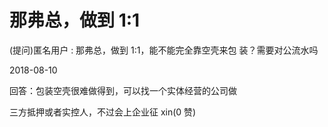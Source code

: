 # 那弗总，做到 1:1

(提问)匿名用户 : 那弗总，做到 1:1，能不能完全靠空壳来包 装？需要对公流水吗

2018-08-10

回答：包装空壳很难做得到，可以找一个实体经营的公司做

三方抵押或者实控人，不过会上企业征 xin(0 赞)